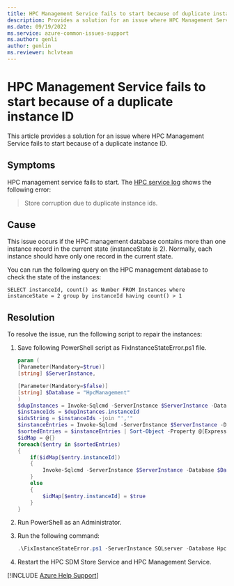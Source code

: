 ```yaml
---
title: HPC Management Service fails to start because of duplicate instance ID
description: Provides a solution for an issue where HPC Management Service fails to start  because of duplicate instance ID
ms.date: 09/19/2022
ms.service: azure-common-issues-support
ms.author: genli
author: genlin
ms.reviewer: hclvteam 
---
```

# HPC Management Service fails to start because of a duplicate instance ID

This article provides a solution for an issue where HPC Management Service fails to start because of a duplicate instance ID.

## Symptoms

HPC management service fails to start. The [HPC service log](/powershell/high-performance-computing/using-service-log-files-for-hpc-pack?view=hpc19-ps#BKMK_loc&preserve-view=true ) shows the following error:

> Store corruption due to duplicate instance ids.

## Cause

This issue occurs if the HPC management database contains more than one instance record in the current state (instanceState is 2). Normally, each instance should have only one record in the current state.

You can run the following query on the HPC management database to check the state of the instances:

`SELECT instanceId, count() as Number FROM Instances where instanceState = 2 group by instanceId having count() > 1`

## Resolution

To resolve the issue, run the following script to repair the instances:

1. Save following PowerShell script as FixInstanceStateError.ps1 file.

    ```powershell
    param (
    [Parameter(Mandatory=$true)]
    [string] $ServerInstance,

    [Parameter(Mandatory=$false)]
    [string] $Database = "HpcManagement"
    )
    $dupInstances = Invoke-Sqlcmd -ServerInstance $ServerInstance -Database $Database -Query "SELECT instanceId, count(*) as Number FROM Instances where instanceState = 2 group by instanceId having count(*) > 1"
    $instanceIds = $dupInstances.instanceId
    $idsString = $instanceIds -join "','"
    $instanceEntries = Invoke-Sqlcmd -ServerInstance $ServerInstance -Database $Database -Query "SELECT * FROM Instances Where instanceId IN ('$idsString') and instanceState = 2"
    $sortedEntries = $instanceEntries | Sort-Object -Property @{Expression="instanceId"; Descending=$true},@{Expression="instanceVersion"; Descending=$true}
    $idMap = @{}
    foreach($entry in $sortedEntries)
    {
        if($idMap[$entry.instanceId])
        {
            Invoke-Sqlcmd -ServerInstance $ServerInstance -Database $Database -Query "Update Instances set instanceState = 3 where instanceId = '$($entry.instanceId)' and instanceVersion = $($entry.instanceVersion)"
        }
        else
        {
            $idMap[$entry.instanceId] = $true
        }
    }
    ```

1. Run PowerShell as an Administrator.

1. Run the following command:

    ```powershell
    .\FixInstanceStateError.ps1 -ServerInstance SQLserver -Database HpcManagement
    ```

1. Restart the HPC SDM Store Service and HPC Management Service.

[!INCLUDE [Azure Help Support](../../includes/azure-help-support.md)]
